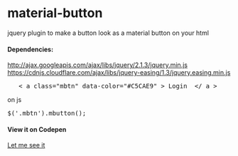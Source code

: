 # material-button
jquery plugin to make a button look as a material button on your html

<h4>Dependencies:</h4>
<a href="http://ajax.googleapis.com/ajax/libs/jquery/2.1.3/jquery.min.js">http://ajax.googleapis.com/ajax/libs/jquery/2.1.3/jquery.min.js</a>
<a href="https://cdnjs.cloudflare.com/ajax/libs/jquery-easing/1.3/jquery.easing.min.js">https://cdnjs.cloudflare.com/ajax/libs/jquery-easing/1.3/jquery.easing.min.js</a>


<pre>
   &lt; a class="mbtn" data-color="#C5CAE9" &gt; Login  &lt;/ a &gt;
</pre>

on js
<pre>
$('.mbtn').mbutton();
</pre>

<h4>View it on Codepen</h4>
<a href="http://codepen.io/marcjeric/pen/myBGBm">Let me see it</a>
